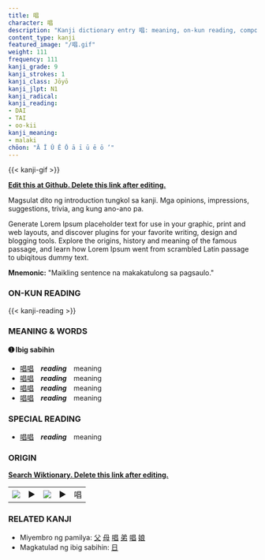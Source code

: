 ```yaml
---
title: 唱
character: 唱
description: "Kanji dictionary entry 唱: meaning, on-kun reading, compounds, origin, related kanji"
content_type: kanji
featured_image: "/唱.gif"
weight: 111
frequency: 111
kanji_grade: 9
kanji_strokes: 1
kanji_class: Jōyō
kanji_jlpt: N1
kanji_radical: 
kanji_reading: 
- DAI
- TAI
- oo-kii
kanji_meaning:
- malaki
chōon: "Ā Ī Ū Ē Ō ā ī ū ē ō ’"
---
```

[//]: # (Don't edit the line below. Kanji animated GIF code is automatically generated.)
{{< kanji-gif >}}

[//]: # (Edit below this line.)

**[Edit this at Github. Delete this link after editing.](https://github.com/tim0g/tim/tree/main/content/kanji/唱/index.md)**

Magsulat dito ng introduction tungkol sa kanji. Mga opinions, impressions, suggestions, trivia, ang kung ano-ano pa.

Generate Lorem Ipsum placeholder text for use in your graphic, print and web layouts, and discover plugins for your favorite writing, design and blogging tools. Explore the origins, history and meaning of the famous passage, and learn how Lorem Ipsum went from scrambled Latin passage to ubiqitous dummy text.
 
**Mnemonic:** "Maikling sentence na makakatulong sa pagsaulo."

### ON-KUN READING

[//]: # (Don't edit the line below. ON-KUN READING code is automatically generated.)
{{< kanji-reading >}}

### MEANING & WORDS

#### ➊ **Ibig sabihin**
  - [唱](../唱)[唱](../唱)　***reading***　meaning
  - [唱](../唱)[唱](../唱)　***reading***　meaning
  - [唱](../唱)[唱](../唱)　***reading***　meaning
  - [唱](../唱)[唱](../唱)　***reading***　meaning

### SPECIAL READING
  - [唱](../唱)[唱](../唱)　***reading***　meaning

### ORIGIN

**[Search Wiktionary. Delete this link after editing.](https://wiktionary.org/wiki/唱)**
<table class="kanji-table"><tr><td>
<img src="60px-唱-bronze.svg.png">
</td><td>▶</td><td>
<img src="60px-唱-oracle.svg.png">
</td><td>▶</td>
<td class="kanji-origin">唱</td>
</tr></table>

### RELATED KANJI
- Miyembro ng pamilya: [父](../父) [母](../母) [唱](../唱) [弟](../弟) [唱](../唱) [娘](../娘)
- Magkatulad ng ibig sabihin: [日](../日)
